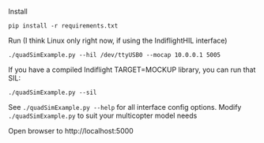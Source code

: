 Install

    pip install -r requirements.txt

Run (I think Linux only right now, if using the IndiflightHIL interface)

    ./quadSimExample.py --hil /dev/ttyUSB0 --mocap 10.0.0.1 5005

If you have a compiled Indiflight TARGET=MOCKUP library, you can run that SIL:

    ./quadSimExample.py --sil

See `./quadSimExample.py --help` for all interface config options.
Modify `./quadSimExample.py` to suit your multicopter model needs

Open browser to http://localhost:5000
